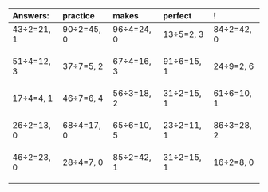| Answers: | practice | makes | perfect | ! |
| :--- | :--- | :--- | :--- | :--- |
| 43÷2=21, 1 | 90÷2=45, 0 | 96÷4=24, 0 | 13÷5=2, 3 | 84÷2=42, 0 | 
|   |   |   |   |   | 
|   |   |   |   |   | 
|   |   |   |   |   | 
| 51÷4=12, 3 | 37÷7=5, 2 | 67÷4=16, 3 | 91÷6=15, 1 | 24÷9=2, 6 | 
|   |   |   |   |   | 
|   |   |   |   |   | 
|   |   |   |   |   | 
| 17÷4=4, 1 | 46÷7=6, 4 | 56÷3=18, 2 | 31÷2=15, 1 | 61÷6=10, 1 | 
|   |   |   |   |   | 
|   |   |   |   |   | 
|   |   |   |   |   | 
| 26÷2=13, 0 | 68÷4=17, 0 | 65÷6=10, 5 | 23÷2=11, 1 | 86÷3=28, 2 | 
|   |   |   |   |   | 
|   |   |   |   |   | 
|   |   |   |   |   | 
| 46÷2=23, 0 | 28÷4=7, 0 | 85÷2=42, 1 | 31÷2=15, 1 | 16÷2=8, 0 | 
|   |   |   |   |   | 
|   |   |   |   |   | 
|   |   |   |   |   | 
